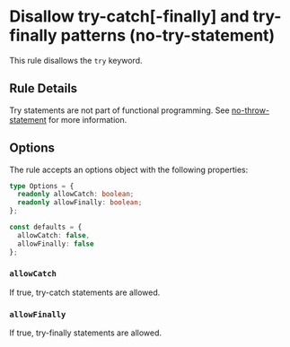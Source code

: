 # Disallow try-catch[-finally] and try-finally patterns (no-try-statement)

This rule disallows the `try` keyword.

## Rule Details

Try statements are not part of functional programming. See [no-throw-statement](./no-throw-statement.md) for more information.

## Options

The rule accepts an options object with the following properties:

```typescript
type Options = {
  readonly allowCatch: boolean;
  readonly allowFinally: boolean;
};

const defaults = {
  allowCatch: false,
  allowFinally: false
};
```

### `allowCatch`

If true, try-catch statements are allowed.

### `allowFinally`

If true, try-finally statements are allowed.
